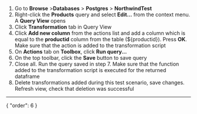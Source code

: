 1. Go to **Browse** >**Databases** > **Postgres** > **NorthwindTest**
3. Right-click the **Products** query and select **Edit…** from the context menu. A **Query View** opens
4. Click **Transformation** tab in Query View
5. Click **Add new column** from the actions list and add a column which is equal to the **productid** column from the table (${productid}). Press **OK**. Make sure that the action is added to the transformation script
6. On **Actions** tab on **Toolbox**, click **Run query...**
7. On the top toolbar, click the **Save** button to save query
8. Close all. Run the query saved in step 7. Make sure that the function added to the transformation script is executed for the returned dataframe
9. Delete transformations added during this test scenario, save changes. Refresh view, check that deletion was successful
---
{
  "order": 6
}